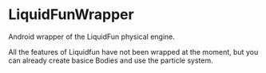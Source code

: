 # LiquidFunWrapper
Android wrapper of the LiquidFun physical engine.

All the features of Liquidfun have not been wrapped at the moment, but you can already create basice Bodies and use the particle system.

